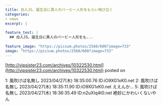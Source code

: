 ```yaml
---
title: 白人JS、誕生日に黒人のバービー人形をもらい咽び泣く
categories:
- news
excerpt: |
  
feature_text: |
  ## 白人JS、誕生日に黒人のバービー人形をも...
  
feature_image: "https://picsum.photos/2560/600?image=733"
image: "https://picsum.photos/2560/600?image=733"
---
```


[http://vipsister23.com/archives/10322530.html](http://vipsister23.com/archives/10322530.html)
posted on 

<!--more-->

1: 風吹けば名無し 2023/04/27(木) 18:35:00.76 ID:iO9XG1xK0.net 2: 風吹けば名無し 2023/04/27(木) 18:35:11.90 ID:iO9XG1xK0.net ええんか... 5: 風吹けば名無し 2023/04/27(木) 18:36:35.49 ID:n2uXIq4t0.net 絶妙にかわいくないやん
